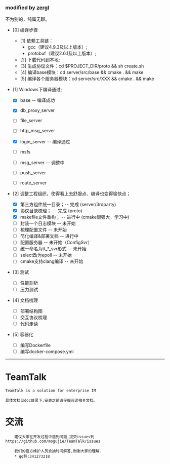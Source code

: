 ### modified by [zergl](https://github.com/zergl/TeamTalk)
不为别的，纯属无聊。

- [0] 编译步骤
    
    - [1] 依赖工具链：
      - gcc（建议4.9.3及以上版本）;
      - protobuf（建议2.6.1及以上版本）;
    - [2] 下载代码到本地;
    - [3] 生成协议文件：cd $PROJECT_DIR/proto && sh create.sh
    - [4] 编译base模块：cd server/src/base && cmake . && make
    - [5] 编译各个服务器模块：cd server/src/XXX && cmake . && make
    
- [1] Windows下编译通过;

    - [x] base -- 编译成功
    - [x] db_proxy_server
    - [ ] file_server
    - [ ] http_msg_server
    - [x] login_server -- 编译通过
    - [ ] msfs
    - [ ] msg_server -- 调整中
    - [ ] push_server
    - [ ] route_server


- [2] 调整工程组织，使得看上去舒服点、编译也变得愉快点；

    - [x] 第三方组件统一目录；-- 完成 (server/3rdparty)
    - [x] 协议目录梳理；      -- 完成 (proto)
    - [x] makefile文件重构；  -- 进行中 (cmake很强大，学习中)
    - [ ] 封装一个日志模块    -- 未开始
    - [ ] 梳理配置文件        -- 未开始
    - [ ] 简化编译&部署文档   -- 进行中
    - [ ] 配置服务器          -- 未开始（ConfigSvr）
    - [ ] 统一命名为tt_*_svr形式 -- 未开始
    - [ ] select改为epoll     -- 未开始
    - [ ] cmake支持clang编译  -- 未开始
    
- [3] 测试

   - [ ] 性能剖析
   - [ ] 压力测试
   
- [4] 文档梳理

   - [ ] 部署结构图
   - [ ] 交互协议梳理
   - [ ] 代码走读
 
- [5] 容器化
   - [ ] 编写Dockerfile
   - [ ] 编写docker-compose.yml

----------------------------------------------

# TeamTalk
	TeamTalk is a solution for enterprise IM
	
	具体文档见doc目录下,安装之前请仔细阅读相关文档。
	
# 交流
		建议大家在开发过程中遇到问题,提交issues到https://github.com/mogujie/TeamTalk/issues  
		
		我们的官方维护人员会抽时间解答,谢谢大家的理解.
		* qq群:341273218
